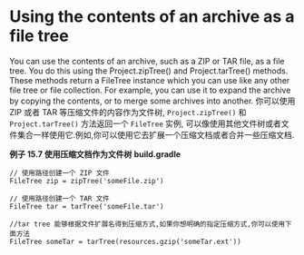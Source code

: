 # Using the contents of an archive as a file tree
You can use the contents of an archive, such as a ZIP or TAR file, as a file tree. You do this using the Project.zipTree() and Project.tarTree() methods. These methods return a FileTree instance which you can use like any other file tree or file collection. For example, you can use it to expand the archive by copying the contents, or to merge some archives into another.
你可以使用 ZIP 或者 TAR 等压缩文件的内容作为文件树,  `Project.zipTree()` 和 `Project.tarTree()` 方法返回一个 `FileTree` 实例, 可以像使用其他文件树或者文件集合一样使用它.例如,你可以使用它去扩展一个压缩文档或者合并一些压缩文档.

**例子 15.7 使用压缩文档作为文件树**
**build.gradle**
```
// 使用路径创建一个 ZIP 文件
FileTree zip = zipTree('someFile.zip')

// 使用路径创建一个 TAR 文件
FileTree tar = tarTree('someFile.tar')

//tar tree 能够根据文件扩展名得到压缩方式,如果你想明确的指定压缩方式,你可以使用下面方法
FileTree someTar = tarTree(resources.gzip('someTar.ext'))
```








